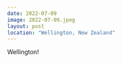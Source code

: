 ```yaml
---
date: 2022-07-09
image: 2022-07-09.jpeg
layout: post
location: "Wellington, New Zealand"
---
```


Wellington!
